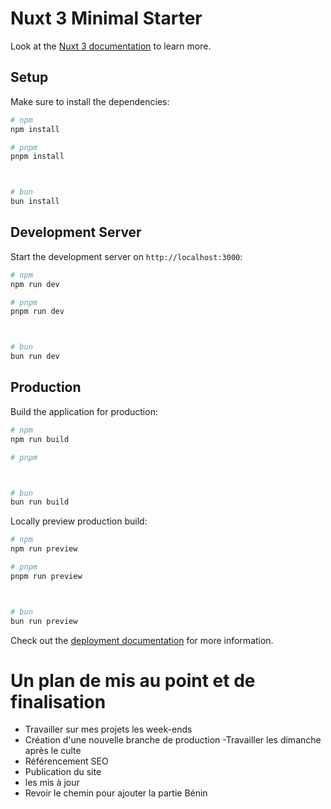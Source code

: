 # Nuxt 3 Minimal Starter

Look at the [Nuxt 3 documentation](https://nuxt.com/docs/getting-started/introduction) to learn more.

## Setup

Make sure to install the dependencies:

```bash
# npm
npm install

# pnpm
pnpm install



# bun
bun install
```

## Development Server

Start the development server on `http://localhost:3000`:

```bash
# npm
npm run dev

# pnpm
pnpm run dev



# bun
bun run dev
```

## Production

Build the application for production:

```bash
# npm
npm run build

# pnpm



# bun
bun run build
```

Locally preview production build:

```bash
# npm
npm run preview

# pnpm
pnpm run preview



# bun
bun run preview
```

Check out the [deployment documentation](https://nuxt.com/docs/getting-started/deployment) for more information.

# Un plan de mis au point et de finalisation
- Travailler sur mes projets les week-ends
- Création d'une nouvelle branche de production
-Travailler les dimanche après le culte 
- Référencement SEO
- Publication du site 
- les mis à jour
- Revoir le chemin pour ajouter la partie Bénin 

